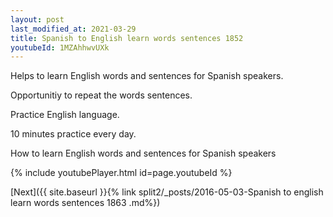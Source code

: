 ```yaml
---
layout: post
last_modified_at: 2021-03-29
title: Spanish to English learn words sentences 1852 
youtubeId: 1MZAhhwvUXk
---
```

 
 
Helps to learn English words and sentences for Spanish speakers.

Opportunitiy to repeat the words sentences. 

Practice English language. 
 
10 minutes practice every day. 
 
How to learn English words and sentences for Spanish speakers 
 
{% include youtubePlayer.html id=page.youtubeId %}
 
 
[Next]({{ site.baseurl }}{% link  split2/_posts/2016-05-03-Spanish to english learn words sentences 1863 .md%})
 
